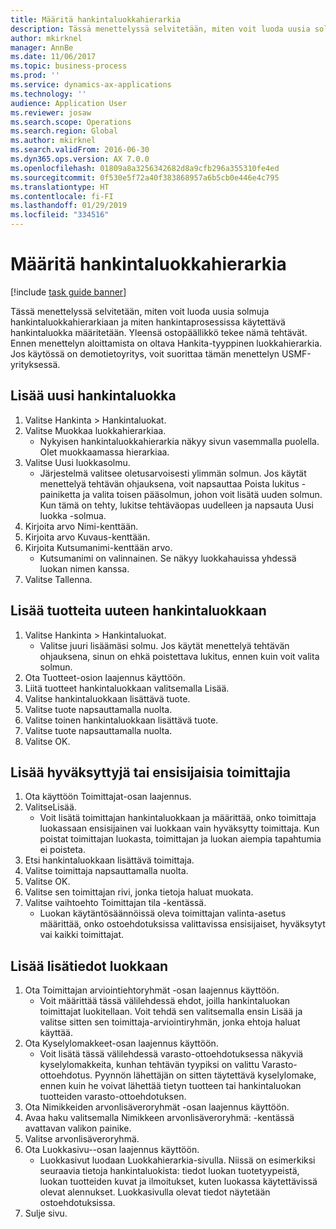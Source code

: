 ```yaml
---
title: Määritä hankintaluokkahierarkia
description: Tässä menettelyssä selvitetään, miten voit luoda uusia solmuja hankintaluokkahierarkiaan ja miten hankintaprosessissa käytettävä hankintaluokka määritetään.
author: mkirknel
manager: AnnBe
ms.date: 11/06/2017
ms.topic: business-process
ms.prod: ''
ms.service: dynamics-ax-applications
ms.technology: ''
audience: Application User
ms.reviewer: josaw
ms.search.scope: Operations
ms.search.region: Global
ms.author: mkirknel
ms.search.validFrom: 2016-06-30
ms.dyn365.ops.version: AX 7.0.0
ms.openlocfilehash: 01809a8a3256342682d8a9cfb296a355310fe4ed
ms.sourcegitcommit: 0f530e5f72a40f383868957a6b5cb0e446e4c795
ms.translationtype: HT
ms.contentlocale: fi-FI
ms.lasthandoff: 01/29/2019
ms.locfileid: "334516"
---
```

# <a name="set-up-a-procurement-category-hierarchy"></a>Määritä hankintaluokkahierarkia

[!include [task guide banner](../../includes/task-guide-banner.md)]

Tässä menettelyssä selvitetään, miten voit luoda uusia solmuja hankintaluokkahierarkiaan ja miten hankintaprosessissa käytettävä hankintaluokka määritetään. Yleensä ostopäällikkö tekee nämä tehtävät. Ennen menettelyn aloittamista on oltava Hankita-tyyppinen luokkahierarkia. Jos käytössä on demotietoyritys, voit suorittaa tämän menettelyn USMF-yrityksessä.


## <a name="add-a-new-procurement-category"></a>Lisää uusi hankintaluokka
1. Valitse Hankinta > Hankintaluokat.
2. Valitse Muokkaa luokkahierarkiaa.
    * Nykyisen hankintaluokkahierarkia näkyy sivun vasemmalla puolella. Olet muokkaamassa hierarkiaa.  
3. Valitse Uusi luokkasolmu.
    * Järjestelmä valitsee oletusarvoisesti ylimmän solmun. Jos käytät menettelyä tehtävän ohjauksena, voit napsauttaa Poista lukitus -painiketta ja valita toisen pääsolmun, johon voit lisätä uuden solmun. Kun tämä on tehty, lukitse tehtäväopas uudelleen ja napsauta Uusi luokka -solmua.  
4. Kirjoita arvo Nimi-kenttään.
5. Kirjoita arvo Kuvaus-kenttään.
6. Kirjoita Kutsumanimi-kenttään arvo.
    * Kutsumanimi on valinnainen. Se näkyy luokkahauissa yhdessä luokan nimen kanssa.  
7. Valitse Tallenna.

## <a name="add-products-to-your-new-procurement-category"></a>Lisää tuotteita uuteen hankintaluokkaan
1. Valitse Hankinta > Hankintaluokat.
    * Valitse juuri lisäämäsi solmu. Jos käytät menettelyä tehtävän ohjauksena, sinun on ehkä poistettava lukitus, ennen kuin voit valita solmun.  
2. Ota Tuotteet-osion laajennus käyttöön.
3. Liitä tuotteet hankintaluokkaan valitsemalla Lisää.
4. Valitse hankintaluokkaan lisättävä tuote.
5. Valitse tuote napsauttamalla nuolta.
6. Valitse toinen hankintaluokkaan lisättävä tuote.
7. Valitse tuote napsauttamalla nuolta.
8. Valitse OK.

## <a name="add-approved-and-preferred-vendors"></a>Lisää hyväksyttyjä tai ensisijaisia toimittajia
1. Ota käyttöön Toimittajat-osan laajennus.
2. ValitseLisää.
    * Voit lisätä toimittajan hankintaluokkaan ja määrittää, onko toimittaja luokassaan ensisijainen vai luokkaan vain hyväksytty toimittaja. Kun poistat toimittajan luokasta, toimittajan ja luokan aiempia tapahtumia ei poisteta.   
3. Etsi hankintaluokkaan lisättävä toimittaja.
4. Valitse toimittaja napsauttamalla nuolta.
5. Valitse OK.
6. Valitse sen toimittajan rivi, jonka tietoja haluat muokata.
7. Valitse vaihtoehto Toimittajan tila -kentässä.
    * Luokan käytäntösäännöissä oleva toimittajan valinta-asetus määrittää, onko ostoehdotuksissa valittavissa ensisijaiset, hyväksytyt vai kaikki toimittajat.   

## <a name="add-additional-information-to-the-category"></a>Lisää lisätiedot luokkaan
1. Ota Toimittajan arviointiehtoryhmät -osan laajennus käyttöön.
    * Voit määrittää tässä välilehdessä ehdot, joilla hankintaluokan toimittajat luokitellaan. Voit tehdä sen valitsemalla ensin Lisää ja valitse sitten sen toimittaja-arviointiryhmän, jonka ehtoja haluat käyttää.  
2. Ota Kyselylomakkeet-osan laajennus käyttöön.
    * Voit lisätä tässä välilehdessä varasto-ottoehdotuksessa näkyviä kyselylomakkeita, kunhan tehtävän tyypiksi on valittu Varasto-ottoehdotus. Pyynnön lähettäjän on sitten täytettävä kyselylomake, ennen kuin he voivat lähettää tietyn tuotteen tai hankintaluokan tuotteiden varasto-ottoehdotuksen.  
3. Ota Nimikkeiden arvonlisäveroryhmät -osan laajennus käyttöön.
4. Avaa haku valitsemalla Nimikkeen arvonlisäveroryhmä: -kentässä avattavan valikon painike.
5. Valitse arvonlisäveroryhmä.
6. Ota Luokkasivu--osan laajennus käyttöön.
    * Luokkasivut luodaan Luokkahierarkia-sivulla. Niissä on esimerkiksi seuraavia tietoja hankintaluokista: tiedot luokan tuotetyypeistä, luokan tuotteiden kuvat ja ilmoitukset, kuten luokassa käytettävissä olevat alennukset. Luokkasivulla olevat tiedot näytetään ostoehdotuksissa.  
7. Sulje sivu.

